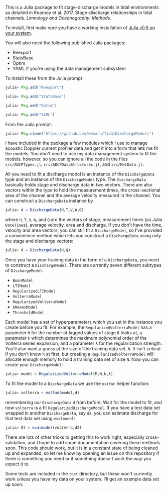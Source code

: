 This is a Julia package to fit stage-discharge models in tidal environments as detailed in Kearney et al. 2017. Stage-discharge relationships in tidal channels. *Limnology and Oceanography: Methods*.

To install, first make sure you have a working installation of [Julia v0.5 on your system](http://julialang.org/downloads/).

You will also need the following published Julia packages:

- Reexport
- StatsBase
- Optim
- YAML if you're using the data management subsystem

To install these from the Julia prompt

```julia
julia> Pkg.add("Reexport")

julia> Pkg.add("StatsBase")

julia> Pkg.add("Optim")

julia> Pkg.add("YAML")
```

From the Julia prompt:

```julia
julia> Pkg.clone("https://github.com/wkearn/TidalDischargeModels")
```

I have included in the package a few modules which I use to manage acoustic Doppler current profiler data and get it into a form that lets me fit the models. You don't need to use my data management system to fit the models, however, so you can ignore all the code in the files `src/ADCPTypes.jl`, `src/ADCPDataStructures.jl`, and `src/MetData.jl`.

All you need to fit a discharge model is an instance of the `DischargeData` type and an instance of the `DischargeModel` type. The `DischargeData` basically holds stage and discharge data in two vectors. There are also vectors within the type to hold the measurement times, the cross-sectional area of the channel and the average velocity measured in the channel. You can construct a `DischargeData` instance by

```julia
julia> d = DischargeData(H,T,V,A,Q)
```

where `H`, `T`, `V`, `A`, and `Q` are the vectors of stage, measurement times (as Julia `DateTime`s), average velocity, area and discharge. If you don't have the time, velocity and area vectors, you can still fit a `DischargeModel`, so I've provided a convenience method which lets you construct a `DischargeData` using only the stage and discharge vectors:

```julia
julia> d = DischargeData(H,Q)
```

Once you have your training data in the form of a `DischargeData`, you need to construct a `DischargeModel`. There are currently seven different subtypes of `DischargeModel`:

- `BoonModel`
- `LTIModel`
- `RegularizedLTIModel`
- `VolterraModel`
- `RegularizedVolterraModel`
- `kMeansModel`
- `ThresholdModel`

Each model has a set of hyperparameters which you set in the instance you create before you fit. For example, the `RegularizedVolterraModel` has a parameter `M` for the number of lagged values of stage it looks at, a parameter `k` which determines the maximum polynomial order of the Volterra series expansion, and a parameter `λ` for the regularization strength. You'll also want a guess at the size of the training data set, `N`. It isn't critical if you don't know it at first, but creating a `RegularizedVolterraModel` will allocate enough memory to hold a training data set of size `N`. Now you can create your `DischargeModel`:

```julia
julia> model = RegularizedVolterraModel(M,N,k,λ)
```

To fit the model to a `DischargeData` we use the `estfun` helper function:

```julia
julia> volterra = estfun(model,d)
```

remembering our `DischargeData` `d` from before. Wait for the model to fit, and now `volterra` is a fit `RegularizedDischargeModel`. If you have a test data set wrapped in another `DischargeData`, say `d2`, you can estimate discharge for that test data set using `evalmodel`:

```julia
julia> Qt = evalmodel(volterra,d2)
```

There are lots of other tricks to getting this to work right, especially cross-validation, and I hope to add some documentation covering these methods soon. This code should work, but it is in a constant state of being cleaned up and expanded, so let me know by opening an issue on this repository if there is something you need or if something doesn't work the way you expect it to.

Some tests are included in the `test` directory, but these won't currently work unless you have my data on your system. I'll get an example data set up soon.
